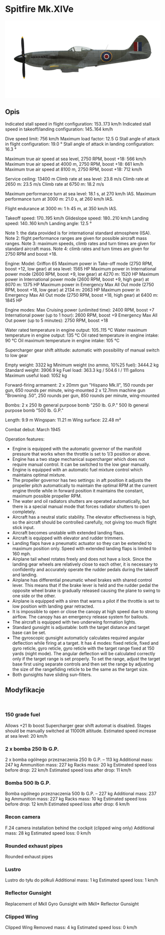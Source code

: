 # Spitfire Mk.XIVe

![spitfiremkxive](../images/spitfiremkxive.png)

## Opis

Indicated stall speed in flight configuration: 153..173 km/h
Indicated stall speed in takeoff/landing configuration: 145..164 km/h

Dive speed limit: 756 km/h
Maximum load factor: 12.5 G
Stall angle of attack in flight configuration: 19.0 °
Stall angle of attack in landing configuration: 16.3 °

Maximum true air speed at sea level, 2750 RPM, boost +18: 566 km/h
Maximum true air speed at 4000 m, 2750 RPM, boost +18: 661 km/h
Maximum true air speed at 8100 m, 2750 RPM, boost +18: 712 km/h

Service ceiling: 13400 m
Climb rate at sea level: 23.8 m/s
Climb rate at 2650 m: 23.5 m/s
Climb rate at 6750 m: 18.2 m/s

Maximum performance turn at sea level: 18.1 s, at 270 km/h IAS.
Maximum performance turn at 3000 m: 21.0 s, at 260 km/h IAS.

Flight endurance at 3000 m: 1 h 45 m, at 350 km/h IAS.

Takeoff speed: 170..195 km/h
Glideslope speed: 180..210 km/h
Landing speed: 140..160 km/h
Landing angle: 12.5 °

Note 1: the data provided is for international standard atmosphere (ISA).
Note 2: flight performance ranges are given for possible aircraft mass ranges.
Note 3: maximum speeds, climb rates and turn times are given for standard aircraft mass.
Note 4: climb rates and turn times are given for 2750 RPM and boost +18.

Engine:
Model: Griffon 65
Maximum power in Take-off mode (2750 RPM, boost +12, low gear) at sea level: 1565 HP
Maximum power in International power mode (2600 RPM, boost +9, low gear) at 4270 m: 1520 HP
Maximum power in International power mode (2600 RPM, boost +9, high gear) at 8070 m: 1375 HP
Maximum power in Emergency Max All Out mode (2750 RPM, boost +18, low gear) at 2134 m: 2063 HP
Maximum power in Emergency Max All Out mode (2750 RPM, boost +18, high gear) at 6400 m: 1845 HP

Engine modes:
Max Cruising power (unlimited time): 2400 RPM, boost +7
International power (up to 1 hour): 2600 RPM, boost +9
Emergency Max All Out power (up to 5 minutes): 2750 RPM, boost +18

Water rated temperature in engine output: 105..115 °C
Water maximum temperature in engine output: 135 °C
Oil rated temperature in engine intake: 90 °C
Oil maximum temperature in engine intake: 105 °C

Supercharger gear shift altitude: automatic with possibility of manual switch to low gear

Empty weight: 3322 kg
Minimum weight (no ammo, 10%25 fuel): 3444.2 kg
Standard weight: 3906.9 kg
Fuel load: 363.3 kg / 504.6 l / 111 gallons
Maximum useful load: 1052 kg

Forward-firing armament:
2 x 20mm gun "Hispano Mk.II", 150 rounds per gun, 650 rounds per minute, wing-mounted
2 x 12.7mm machine gun "Browning .50", 250 rounds per gun, 850 rounds per minute, wing-mounted

Bombs:
2 x 250 lb general purpose bomb "250 lb. G.P."
500 lb general purpose bomb "500 lb. G.P."

Length: 9.9 m
Wingspan: 11.21 m
Wing surface: 22.48 m²

Combat debut: March 1945

Operation features:
- Engine is equipped with the automatic governor of the manifold pressure that works when the throttle is set to 1/3 position or above.
- Engine has a two stage mechanical supercharger which does not require manual control. It can be switched to the low gear manually.
- Engine is equipped with an automatic fuel mixture control which maintains optimal mixture.
- The propeller governor has two settings: in aft position it adjusts the propeller pitch automatically to maintain the optimal RPM at the current engine throtle while in forward position it maintains the constant, maximum possible propeller RPM.
- The water and oil radiators shutters are operated automatically, but there is a special manual mode that forces radiator shutters to open completely.
- Aircraft has a neutral static stability. The elevator effectiveness is high, so the aircraft should be controlled carefully, not giving too much flight stick input.
- Aircraft becomes unstable with extended landing flaps.
- Aircraft is equipped with elevator and rudder trimmers.
- Landing flaps have a pneumatic actuator so they can be extended to maximum position only. Speed with extended landing flaps is limited to 160 mph.
- Airplane tail wheel rotates freely and does not have a lock. Since the landing gear wheels are relatively close to each other, it is necessary to confidently and accurately operate the rudder pedals during the takeoff and landing.
- Airplane has differential pneumatic wheel brakes with shared control lever. This means that if the brake lever is held and the rudder pedal the opposite wheel brake is gradually released causing the plane to swing to one side or the other.
- Airplane is equipped with a siren that warns a pilot if the throttle is set to low position with landing gear retracted.
- It is impossible to open or close the canopy at high speed due to strong airflow. The canopy has an emergency release system for bailouts.
- The aircraft is equipped with two underwing formation lights.
- Standard gunsight is adjustable: both the target distance and target base can be set.
- The gyroscopic gunsight automaticly calculates required angular deflection while firing at a target. It has 4 modes: fixed reticle, fixed and gyro reticle, gyro reticle, gyro reticle with the target range fixed at 150 yards (night mode). The angular deflection will be calculated correctly only if the target range is set properly. To set the range, adjust the target base first using separate controls and then set the range by adjusting the size of the rangefiding reticle to be the same as the target size.
- Both gunsights have sliding sun-filters.

## Modyfikacje
﻿

### 150 grade fuel

Allows +21 lb boost
Supercharger gear shift automat is disabled. Stages should be manually switched at 11000ft altitude.
Estimated speed increase at sea level: 20 km/h﻿


### 2 x bomba 250 lb G.P.

2 x bomba ogólnego przeznaczenia 250 lb G.P. – 113 kg
Additional mass: 247 kg
Ammunition mass: 227 kg
Racks mass: 20 kg
Estimated speed loss before drop: 22 km/h
Estimated speed loss after drop: 11 km/h﻿

### Bomba 500 lb G.P.

Bomba ogólnego przeznaczenia 500 lb G.P. – 227 kg
Additional mass: 237 kg
Ammunition mass: 227 kg
Racks mass: 10 kg
Estimated speed loss before drop: 12 km/h
Estimated speed loss after drop: 6 km/h﻿

### Recon camera

F.24 camera installation behind the cockpit (clipped wing only)
Additional mass: 28 kg
Estimated speed loss: 0 km/h
﻿

### Rounded exhaust pipes

Rounded exhaust pipes
﻿

### Lustro

Lustro do tyłu do półkuli
Additional mass: 1 kg
Estimated speed loss: 1 km/h﻿

### Reflector Gunsight

Replacement of MkII Gyro Gunsight with MkII* Reflector Gunsight
﻿

### Clipped Wing

Clipped Wing
Removed mass: 4 kg
Estimated speed loss: 0 km/h